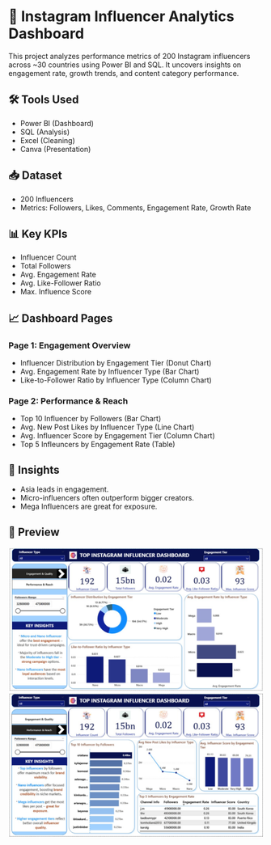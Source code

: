 # 📸 Instagram Influencer Analytics Dashboard

This project analyzes performance metrics of 200 Instagram influencers across ~30 countries using Power BI and SQL. It uncovers insights on engagement rate, growth trends, and content category performance.

## 🛠 Tools Used
- Power BI (Dashboard)
- SQL (Analysis)
- Excel (Cleaning)
- Canva (Presentation)

## 📥 Dataset
- 200 Influencers
- Metrics: Followers, Likes, Comments, Engagement Rate, Growth Rate

## 📊 Key KPIs
- Influencer Count
- Total Followers
- Avg. Engagement Rate
- Avg. Like-Follower Ratio
- Max. Influence Score

## 📈 Dashboard Pages
### Page 1: Engagement Overview
- Influencer Distribution by Engagement Tier (Donut Chart)
- Avg. Engagement Rate by Influencer Type (Bar Chart)
- Like-to-Follower Ratio by Influencer Type (Column Chart)

### Page 2: Performance & Reach
- Top 10 Influencer by Followers (Bar Chart)
- Avg. New Post Likes by Influencer Type (Line Chart)
- Avg. Influencer Score by Engagement Tier (Column Chart)
- Top 5 Infleuncers by Engagement Rate (Table)

## 🎯 Insights
- Asia leads in engagement.
- Micro-influencers often outperform bigger creators.
- Mega Influencers are great for exposure. 

## 📸 Preview
![Dashboard Preview](Instagram%20Influencer%20Page%202.jpg)
![Dashboard Preview](Instagram%20Influencer%20Page%201.jpg)
